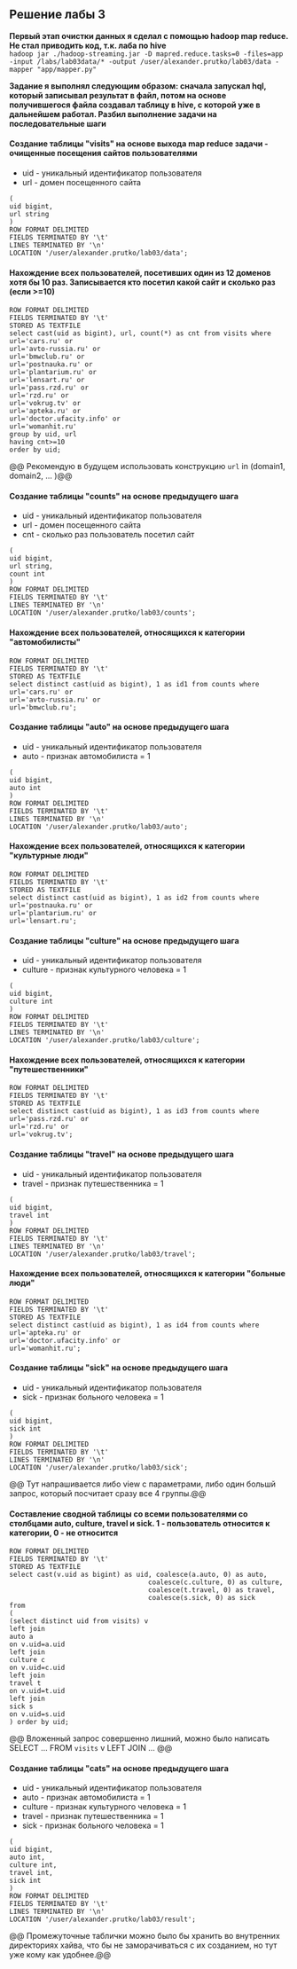 ## Решение лабы 3
**Первый этап очистки данных я сделал с помощью hadoop map reduce. Не стал приводить код, т.к. лаба по hive**  
`hadoop jar ./hadoop-streaming.jar -D mapred.reduce.tasks=0 -files=app -input /labs/lab03data/* -output /user/alexander.prutko/lab03/data -mapper "app/mapper.py"`

**Задание я выполнял следующим образом: сначала запускал hql, который записывал результат в файл, потом на основе получившегося файла создавал таблицу в hive, с которой уже в дальнейшем работал. Разбил выполнение задачи на последовательные шаги**

#### Создание таблицы "visits" на основе выхода map reduce задачи - очищенные посещения сайтов пользователями
* uid - уникальный идентификатор пользователя
* url - домен посещенного сайта  
```create external table visits
(
uid bigint,
url string
)
ROW FORMAT DELIMITED
FIELDS TERMINATED BY '\t'
LINES TERMINATED BY '\n'
LOCATION '/user/alexander.prutko/lab03/data';
```

#### Нахождение всех пользователей, посетивших один из 12 доменов хотя бы 10 раз. Записывается кто посетил какой сайт и сколько раз (если >=10)
```insert overwrite directory 'hdfs://bd-master.newprolab.com:8020/user/alexander.prutko/lab03/counts'
ROW FORMAT DELIMITED
FIELDS TERMINATED BY '\t'
STORED AS TEXTFILE
select cast(uid as bigint), url, count(*) as cnt from visits where
url='cars.ru' or
url='avto-russia.ru' or
url='bmwclub.ru' or
url='postnauka.ru' or 
url='plantarium.ru' or
url='lensart.ru' or
url='pass.rzd.ru' or
url='rzd.ru' or
url='vokrug.tv' or
url='apteka.ru' or
url='doctor.ufacity.info' or
url='womanhit.ru'
group by uid, url
having cnt>=10
order by uid;
```
@@ Рекомендую в будущем использовать конструкцию `url` in (domain1, domain2, ... )@@


#### Создание таблицы "counts" на основе предыдущего шага
* uid - уникальный идентификатор пользователя
* url - домен посещенного сайта
* cnt - сколько раз пользователь посетил сайт  
```create external table counts
(
uid bigint,
url string,
count int
)
ROW FORMAT DELIMITED
FIELDS TERMINATED BY '\t'
LINES TERMINATED BY '\n'
LOCATION '/user/alexander.prutko/lab03/counts';
```

#### Нахождение всех пользователей, относящихся к категории "автомобилисты"
```insert overwrite directory 'hdfs://bd-master.newprolab.com:8020/user/alexander.prutko/lab03/auto'
ROW FORMAT DELIMITED
FIELDS TERMINATED BY '\t'
STORED AS TEXTFILE
select distinct cast(uid as bigint), 1 as id1 from counts where
url='cars.ru' or
url='avto-russia.ru' or
url='bmwclub.ru';
```

#### Создание таблицы "auto" на основе предыдущего шага
* uid - уникальный идентификатор пользователя
* auto - признак автомобилиста = 1  
```create external table auto
(
uid bigint,
auto int
)
ROW FORMAT DELIMITED
FIELDS TERMINATED BY '\t'
LINES TERMINATED BY '\n'
LOCATION '/user/alexander.prutko/lab03/auto';
```

#### Нахождение всех пользователей, относящихся к категории "культурные люди"
```insert overwrite directory 'hdfs://bd-master.newprolab.com:8020/user/alexander.prutko/lab03/culture'
ROW FORMAT DELIMITED
FIELDS TERMINATED BY '\t'
STORED AS TEXTFILE
select distinct cast(uid as bigint), 1 as id2 from counts where
url='postnauka.ru' or
url='plantarium.ru' or
url='lensart.ru';
```

#### Создание таблицы "culture" на основе предыдущего шага
* uid - уникальный идентификатор пользователя
* culture - признак культурного человека = 1  
```create external table culture
(
uid bigint,
culture int
)
ROW FORMAT DELIMITED
FIELDS TERMINATED BY '\t'
LINES TERMINATED BY '\n'
LOCATION '/user/alexander.prutko/lab03/culture'; 
```

#### Нахождение всех пользователей, относящихся к категории "путешественники"
```insert overwrite directory 'hdfs://bd-master.newprolab.com:8020/user/alexander.prutko/lab03/travel'
ROW FORMAT DELIMITED
FIELDS TERMINATED BY '\t'
STORED AS TEXTFILE
select distinct cast(uid as bigint), 1 as id3 from counts where
url='pass.rzd.ru' or
url='rzd.ru' or
url='vokrug.tv';
```

#### Создание таблицы "travel" на основе предыдущего шага
* uid - уникальный идентификатор пользователя
* travel - признак путешественника = 1  
```create external table travel
(
uid bigint,
travel int
)
ROW FORMAT DELIMITED
FIELDS TERMINATED BY '\t'
LINES TERMINATED BY '\n'
LOCATION '/user/alexander.prutko/lab03/travel';  
```

#### Нахождение всех пользователей, относящихся к категории "больные люди"
```insert overwrite directory 'hdfs://bd-master.newprolab.com:8020/user/alexander.prutko/lab03/sick'
ROW FORMAT DELIMITED
FIELDS TERMINATED BY '\t'
STORED AS TEXTFILE
select distinct cast(uid as bigint), 1 as id4 from counts where
url='apteka.ru' or
url='doctor.ufacity.info' or
url='womanhit.ru';
```

#### Создание таблицы "sick" на основе предыдущего шага
* uid - уникальный идентификатор пользователя
* sick - признак больного человека = 1  
```create external table sick
(
uid bigint,
sick int
)
ROW FORMAT DELIMITED
FIELDS TERMINATED BY '\t'
LINES TERMINATED BY '\n'
LOCATION '/user/alexander.prutko/lab03/sick';
```
@@ Тут напрашивается либо view с параметрами, либо один большй запрос, который посчитает сразу все 4 группы.@@


#### Составление сводной таблицы со всеми пользователями со столбцами **auto**, **culture**, **travel** и **sick**. 1 - пользователь относится к категории, 0 - не относится
```insert overwrite directory 'hdfs://bd-master.newprolab.com:8020/user/alexander.prutko/lab03/result'
ROW FORMAT DELIMITED
FIELDS TERMINATED BY '\t'
STORED AS TEXTFILE
select cast(v.uid as bigint) as uid, coalesce(a.auto, 0) as auto,
                                   coalesce(c.culture, 0) as culture,
                                   coalesce(t.travel, 0) as travel,
                                   coalesce(s.sick, 0) as sick
from
(
(select distinct uid from visits) v
left join
auto a
on v.uid=a.uid
left join
culture c
on v.uid=c.uid
left join
travel t
on v.uid=t.uid
left join
sick s
on v.uid=s.uid
) order by uid;
```
@@ Вложенный запрос совершенно лишний, можно было написать SELECT ... FROM `visits` v LEFT JOIN ... @@


#### Создание таблицы "cats" на основе предыдущего шага
* uid - уникальный идентификатор пользователя
* auto - признак автомобилиста = 1
* culture - признак культурного человека = 1
* travel - признак путешественника = 1
* sick - признак больного человека = 1  
```create external table cats
(
uid bigint,
auto int,
culture int,
travel int,
sick int
)
ROW FORMAT DELIMITED
FIELDS TERMINATED BY '\t'
LINES TERMINATED BY '\n'
LOCATION '/user/alexander.prutko/lab03/result';
```

@@ Промежуточные таблички можно было бы хранить во внутренних директориях хайва, что бы не заморачиваться с их созданием, но тут уже кому как удобнее.@@